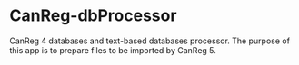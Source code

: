 # CanReg-dbProcessor
CanReg 4 databases and text-based databases processor. The purpose of this app is to prepare files to be imported by CanReg 5.
